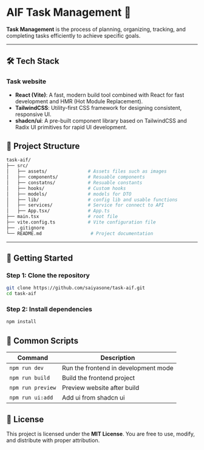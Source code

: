 # AIF Task Management 🎯

**Task Management** is the process of planning, organizing, tracking, and completing tasks efficiently to achieve specific goals.

---

## 🛠 Tech Stack

### Task website

- **React (Vite)**: A fast, modern build tool combined with React for fast development and HMR (Hot Module Replacement).
- **TailwindCSS**: Utility-first CSS framework for designing consistent, responsive UI.
- **shadcn/ui**: A pre-built component library based on TailwindCSS and Radix UI primitives for rapid UI development.

## 📁 Project Structure

```bash
task-aif/
├── src/
│   ├── assets/               # Assets files such as images
│   ├── components/           # Resuable components
│   ├── constatns/            # Resuable constants
│   ├── hooks/                # Custom hooks
│   ├── models/               # models for DTO
│   ├── lib/                  # config lib and usable functions
│   ├── services/             # Service for connect to API
│   ├── App.tsx/              # App.ts
├── main.tsx                  # root file
├── vite.config.ts            # Vite configuration file
├── .gitignore
└── README.md                  # Project documentation
```
---

## 🚀 Getting Started

### Step 1: Clone the repository

```bash
git clone https://github.com/saiyasone/task-aif.git
cd task-aif
```

### Step 2: Install dependencies

```bash
npm install
```

## 🔧 Common Scripts

| Command                   | Description                                       |
| ------------------------- | ------------------------------------------------- |
| `npm run dev`             | Run the frontend in development mode              |
| `npm run build`           | Build the frontend project                        |  
| `npm run preview`         | Preview website after build                       |
| `npm run ui:add`          | Add ui from shadcn ui                             |

## 📄 License

This project is licensed under the **MIT License**. You are free to use, modify, and distribute with proper attribution.